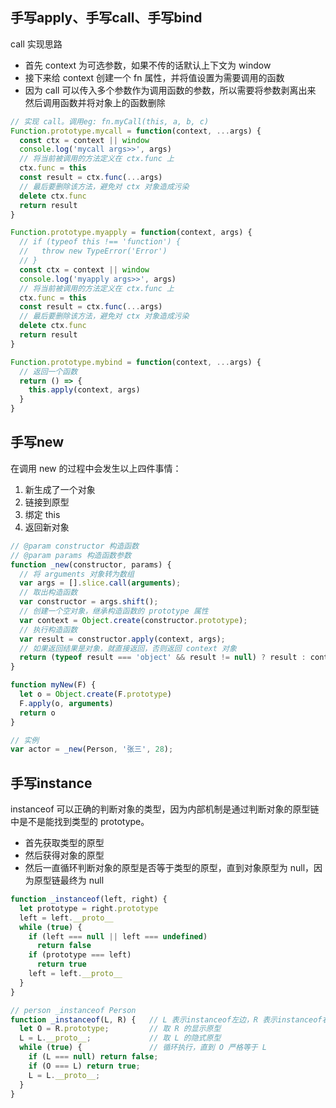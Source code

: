 ## 手写apply、手写call、手写bind

call 实现思路

- 首先 context 为可选参数，如果不传的话默认上下文为 window
- 接下来给 context 创建一个 fn 属性，并将值设置为需要调用的函数
- 因为 call 可以传入多个参数作为调用函数的参数，所以需要将参数剥离出来
然后调用函数并将对象上的函数删除

```js
// 实现 call。调用eg: fn.myCall(this, a, b, c)
Function.prototype.mycall = function(context, ...args) {
  const ctx = context || window
  console.log('mycall args>>', args)
  // 将当前被调用的方法定义在 ctx.func 上
  ctx.func = this
  const result = ctx.func(...args)
  // 最后要删除该方法，避免对 ctx 对象造成污染
  delete ctx.func
  return result
}

Function.prototype.myapply = function(context, args) {
  // if (typeof this !== 'function') {
  //   throw new TypeError('Error')
  // }
  const ctx = context || window
  console.log('myapply args>>', args)
  // 将当前被调用的方法定义在 ctx.func 上
  ctx.func = this
  const result = ctx.func(...args)
  // 最后要删除该方法，避免对 ctx 对象造成污染
  delete ctx.func
  return result
}

Function.prototype.mybind = function(context, ...args) {
  // 返回一个函数
  return () => {
    this.apply(context, args)
  }
}


```

## 手写new

在调用 new 的过程中会发生以上四件事情：

1. 新生成了一个对象
2. 链接到原型
3. 绑定 this
4. 返回新对象

```js
// @param constructor 构造函数
// @param params 构造函数参数
function _new(constructor, params) {
  // 将 arguments 对象转为数组
  var args = [].slice.call(arguments);
  // 取出构造函数
  var constructor = args.shift();
  // 创建一个空对象，继承构造函数的 prototype 属性
  var context = Object.create(constructor.prototype);
  // 执行构造函数
  var result = constructor.apply(context, args);
  // 如果返回结果是对象，就直接返回，否则返回 context 对象
  return (typeof result === 'object' && result != null) ? result : context;
}

function myNew(F) {
  let o = Object.create(F.prototype)
  F.apply(o, arguments)
  return o
}

// 实例
var actor = _new(Person, '张三', 28);
```

## 手写instance
instanceof 可以正确的判断对象的类型，因为内部机制是通过判断对象的原型链中是不是能找到类型的 prototype。


- 首先获取类型的原型
- 然后获得对象的原型
- 然后一直循环判断对象的原型是否等于类型的原型，直到对象原型为 null，因为原型链最终为 null

```js
function _instanceof(left, right) {
  let prototype = right.prototype
  left = left.__proto__
  while (true) {
    if (left === null || left === undefined)
      return false
    if (prototype === left)
      return true
    left = left.__proto__
  }
}

// person _instanceof Person
function _instanceof(L, R) {   // L 表示instanceof左边，R 表示instanceof右边
  let O = R.prototype;         // 取 R 的显示原型
  L = L.__proto__;             // 取 L 的隐式原型
  while (true) {               // 循环执行，直到 O 严格等于 L
    if (L === null) return false;
    if (O === L) return true;
    L = L.__proto__;
  }
}

```